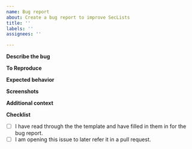 ```yaml
---
name: Bug report
about: Create a bug report to improve SecLists
title: ''
labels: ''
assignees: ''

---
```


<!--- Hello! Thank you for taking the time to fill out the bug report. Please do note that the bug report form is for broken/incorrect wordlists and not for requesting wordlists to be added/modified. If you want to submit suggestions, you should submit it in the feature request form. -->

**Describe the bug**
<!--- A clear and concise description of what the bug is(Missing entry in file, wonky script behavior, etc) -->

**To Reproduce**
<!--- This section only applies if you are reporting a broken a script. If you are not, delete this section -->

**Expected behavior**
<!--- This section is the same as above -->

**Screenshots**
<!--- If applicable, add screenshots to help explain your problem. -->

**Additional context**
<!--- Add any other context about the problem here that will help us solve the issue -->

**Checklist**
<!-- Tick if applicable -->

- [ ] I have read through the the template and have filled in them in for the bug report.
- [ ] I am opening this issue to later refer it in a pull request.